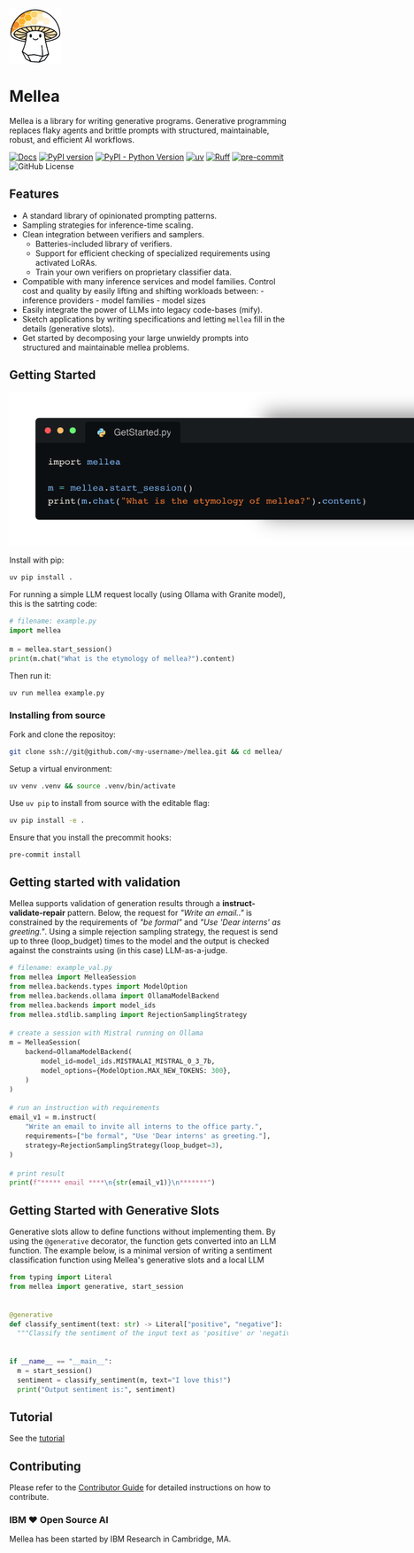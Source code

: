 <img src="docs/mellea_draft_logo_300.png" height=100>

# Mellea

Mellea is a library for writing generative programs.
Generative programming replaces flaky agents and brittle prompts
with structured, maintainable, robust, and efficient AI workflows.


[//]: # ([![arXiv]&#40;https://img.shields.io/badge/arXiv-2408.09869-b31b1b.svg&#41;]&#40;https://arxiv.org/abs/2408.09869&#41;)
[![Docs](https://img.shields.io/badge/docs-live-brightgreen)](../)
[![PyPI version](https://img.shields.io/pypi/v/mellea)](https://pypi.org/project/mellea/)
[![PyPI - Python Version](https://img.shields.io/pypi/pyversions/mellea)](https://pypi.org/project/mellea/)
[![uv](https://img.shields.io/endpoint?url=https://raw.githubusercontent.com/astral-sh/uv/main/assets/badge/v0.json)](https://github.com/astral-sh/uv)
[![Ruff](https://img.shields.io/endpoint?url=https://raw.githubusercontent.com/astral-sh/ruff/main/assets/badge/v2.json)](https://github.com/astral-sh/ruff)
[![pre-commit](https://img.shields.io/badge/pre--commit-enabled-brightgreen?logo=pre-commit&logoColor=white)](https://github.com/pre-commit/pre-commit)
![GitHub License](https://img.shields.io/github/license/generative-computing/mellea)


## Features

 * A standard library of opinionated prompting patterns.
 * Sampling strategies for inference-time scaling.
 * Clean integration between verifiers and samplers.
    - Batteries-included library of verifiers.
    - Support for efficient checking of specialized requirements using
      activated LoRAs.
    - Train your own verifiers on proprietary classifier data.
 * Compatible with many inference services and model families. Control cost
   and quality by easily lifting and shifting workloads between:
        - inference providers
        - model families
        - model sizes
 * Easily integrate the power of LLMs into legacy code-bases (mify).
 * Sketch applications by writing specifications and letting `mellea` fill in
   the details (generative slots).
 * Get started by decomposing your large unwieldy prompts into structured and maintainable mellea problems.



## Getting Started
<img src="docs/GetStarted_py.png" style="max-width:800px">

Install with pip:

```bash
uv pip install .
```

For running a simple LLM request locally (using Ollama with Granite model), this is the satrting code:
```python
# filename: example.py
import mellea

m = mellea.start_session()
print(m.chat("What is the etymology of mellea?").content)
```


Then run it:

```shell
uv run mellea example.py
```

### Installing from source

Fork and clone the repositoy:

```bash
git clone ssh://git@github.com/<my-username>/mellea.git && cd mellea/
```

Setup a virtual environment:

```bash
uv venv .venv && source .venv/bin/activate
```

Use `uv pip` to install from source with the editable flag:

```bash
uv pip install -e .
```

Ensure that you install the precommit hooks:

```bash
pre-commit install
```

## Getting started with validation

Mellea supports validation of generation results through a **instruct-validate-repair** pattern.
Below, the request for *"Write an email.."* is constrained by the requirements of *"be formal"* and *"Use 'Dear interns' as greeting."*.
Using a simple rejection sampling strategy, the request is send up to three (loop_budget) times to the model and
the output is checked against the constraints using (in this case) LLM-as-a-judge.


```python
# filename: example_val.py
from mellea import MelleaSession
from mellea.backends.types import ModelOption
from mellea.backends.ollama import OllamaModelBackend
from mellea.backends import model_ids
from mellea.stdlib.sampling import RejectionSamplingStrategy

# create a session with Mistral running on Ollama
m = MelleaSession(
    backend=OllamaModelBackend(
        model_id=model_ids.MISTRALAI_MISTRAL_0_3_7b,
        model_options={ModelOption.MAX_NEW_TOKENS: 300},
    )
)

# run an instruction with requirements
email_v1 = m.instruct(
    "Write an email to invite all interns to the office party.",
    requirements=["be formal", "Use 'Dear interns' as greeting."],
    strategy=RejectionSamplingStrategy(loop_budget=3),
)

# print result
print(f"***** email ****\n{str(email_v1)}\n*******")
```


## Getting Started with Generative Slots

Generative slots allow to define functions without implementing them.
By using the `@generative` decorator, the function gets converted into an LLM function.
The example below, is a minimal version of writing a sentiment classification function
using Mellea's generative slots and a local LLM



```python
from typing import Literal
from mellea import generative, start_session


@generative
def classify_sentiment(text: str) -> Literal["positive", "negative"]:
  """Classify the sentiment of the input text as 'positive' or 'negative'."""


if __name__ == "__main__":
  m = start_session()
  sentiment = classify_sentiment(m, text="I love this!")
  print("Output sentiment is:", sentiment)
```



## Tutorial

See the [tutorial](docs/tutorial.md)

## Contributing

Please refer to the [Contributor Guide](docs/tutorial-wip.md) for detailed instructions on how to contribute.

### IBM ❤️ Open Source AI

Mellea has been started by IBM Research in Cambridge, MA.



